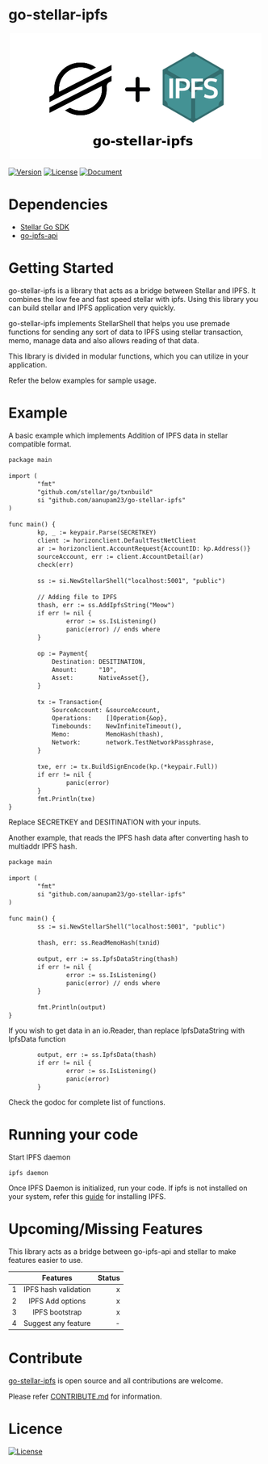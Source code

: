 # go-stellar-ipfs

<p align="center">
  <img src='https://github.com/aanupam23/go-stellar-ipfs/blob/master/images/go-stellar-ipfs.png' />
</p>

[![Version](https://img.shields.io/badge/go--stellar--ipfs-v0.1-orange.svg)](https://github.com/aanupam23/go-stellar-ipfs/releases) [![License](https://img.shields.io/badge/License-Apache%202.0-blue.svg)](https://opensource.org/licenses/Apache-2.0) [![Document](https://img.shields.io/badge/godoc-document-blue.svg)](https://godoc.org/github.com/aanupam23/go-stellar-ipfs)


# Dependencies

- [Stellar Go SDK](https://github.com/stellar/go)
- [go-ipfs-api](https://github.com/ipfs/go-ipfs-api)

# Getting Started

go-stellar-ipfs is a library that acts as a bridge between Stellar and IPFS. It combines the low fee and fast speed stellar with ipfs. Using this library you can build stellar and IPFS application very quickly.

go-stellar-ipfs implements StellarShell that helps you use premade functions for sending any sort of data to IPFS using stellar transaction, memo, manage data and also allows reading of that data.

This library is divided in modular functions, which you can utilize in your application. 

Refer the below examples for sample usage.

# Example

A basic example which implements Addition of IPFS data in stellar compatible format.

```
package main

import (
        "fmt"
        "github.com/stellar/go/txnbuild"
        si "github.com/aanupam23/go-stellar-ipfs"
)

func main() {
        kp, _ := keypair.Parse(SECRETKEY)
        client := horizonclient.DefaultTestNetClient
        ar := horizonclient.AccountRequest{AccountID: kp.Address()}
        sourceAccount, err := client.AccountDetail(ar)
        check(err)

        ss := si.NewStellarShell("localhost:5001", "public")

        // Adding file to IPFS
        thash, err := ss.AddIpfsString("Meow")
        if err != nil {
                error := ss.IsListening()
                panic(error) // ends where
        }
        
        op := Payment{
            Destination: DESITINATION,
            Amount:      "10",
            Asset:       NativeAsset{},
        }

        tx := Transaction{
            SourceAccount: &sourceAccount,
            Operations:    []Operation{&op},
            Timebounds:    NewInfiniteTimeout(),
            Memo:          MemoHash(thash),
            Network:       network.TestNetworkPassphrase,
        }

        txe, err := tx.BuildSignEncode(kp.(*keypair.Full))
        if err != nil {
                panic(error)
        }
        fmt.Println(txe)
}
```
Replace SECRETKEY and DESITINATION with your inputs.

Another example, that reads the IPFS hash data after converting hash to multiaddr IPFS hash.

```
package main

import (
        "fmt"
        si "github.com/aanupam23/go-stellar-ipfs"
)

func main() {
        ss := si.NewStellarShell("localhost:5001", "public")

        thash, err: ss.ReadMemoHash(txnid)

        output, err := ss.IpfsDataString(thash)
        if err != nil {
                error := ss.IsListening()
                panic(error) // ends where
        }

        fmt.Println(output)
}
```

If you wish to get data in an io.Reader, than replace IpfsDataString with IpfsData function 
```
        output, err := ss.IpfsData(thash)
        if err != nil {
                error := ss.IsListening()
                panic(error)
        }

```
Check the godoc for complete list of functions.

# Running your code

Start IPFS daemon 

```
ipfs daemon
```

Once IPFS Daemon is initialized, run your code.
If ipfs is not installed on your system, refer this [guide](https://docs.ipfs.io/introduction/usage/) for installing IPFS.


# Upcoming/Missing Features

This library acts as a bridge between go-ipfs-api and stellar to make features easier to use.

|      | Features              | Status |
| ---- |:---------------------:| ------:|
| 1    | IPFS hash validation  |   x    |
| 2    | IPFS Add options      |   x    |
| 3    | IPFS bootstrap        |   x    |
| 4    | Suggest any feature   |   -    |

# Contribute
[go-stellar-ipfs](https://github.com/aanupam23/go-stellar-ipfs) is open source and all contributions are welcome.

Please refer [CONTRIBUTE.md](https://github.com/aanupam23/go-stellar-ipfs/CONTRIBUTE.md) for information.

# Licence

[![License](https://img.shields.io/badge/License-Apache%202.0-blue.svg)](https://opensource.org/licenses/Apache-2.0)